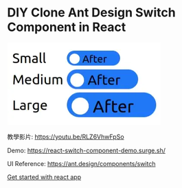 # DIY Clone Ant Design Switch Component in React

![200% enlarged demo](./demo/react-switch-component-demo-200x.webp)

教學影片: https://youtu.be/RLZ6VhwFpSo

Demo: https://react-switch-component-demo.surge.sh/

UI Reference: https://ant.design/components/switch

[Get started with react app](./getting-started.md)
